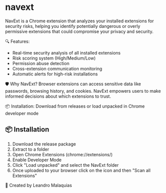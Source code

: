 # navext
NavExt is a Chrome extension that analyzes your installed extensions for security risks, helping you identify potentially dangerous or overly permissive extensions that could compromise your privacy and security.

🔍 Features:
- Real-time security analysis of all installed extensions
- Risk scoring system (High/Medium/Low)
- Permission abuse detection
- Cross-extension communication monitoring
- Automatic alerts for high-risk installations

🛡️ Why NavExt?
Browser extensions can access sensitive data like passwords, browsing history, and cookies. NavExt empowers users to make informed decisions about which extensions to trust.

📦 Installation:
Download from releases or load unpacked in Chrome developer mode

## 📦 Installation
1. Download the release package
2. Extract to a folder
3. Open Chrome Extensions (chrome://extensions/)
4. Enable Developer Mode
5. Click "Load unpacked" and select the NavExt folder
6. Once uploaded to your browser click on the icon and then "Scan all Extensions"

👤 Created by Leandro Malaquias
